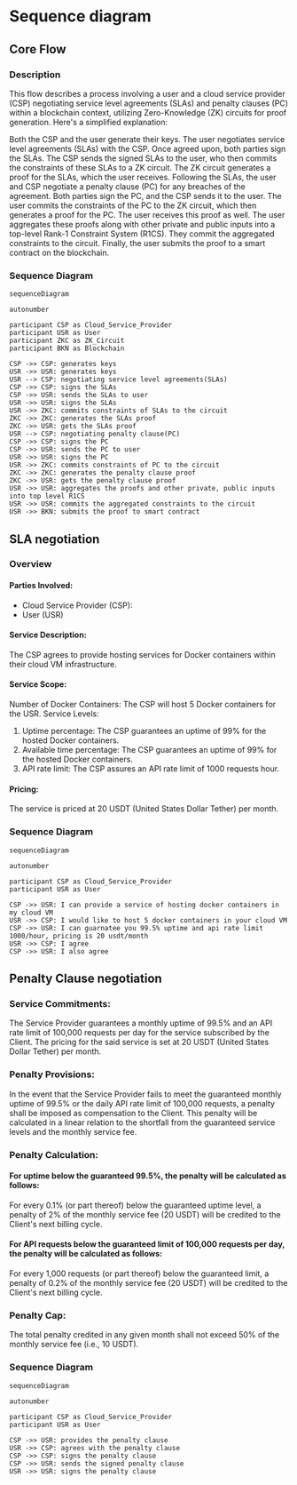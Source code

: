 # Sequence diagram

## Core Flow

### Description

This flow describes a process involving a user and a cloud service provider (CSP) negotiating service level agreements (SLAs) and penalty clauses (PC) within a blockchain context, utilizing Zero-Knowledge (ZK) circuits for proof generation. Here's a simplified explanation:

Both the CSP and the user generate their keys.
The user negotiates service level agreements (SLAs) with the CSP. Once agreed upon, both parties sign the SLAs.
The CSP sends the signed SLAs to the user, who then commits the constraints of these SLAs to a ZK circuit. The ZK circuit generates a proof for the SLAs, which the user receives.
Following the SLAs, the user and CSP negotiate a penalty clause (PC) for any breaches of the agreement. Both parties sign the PC, and the CSP sends it to the user.
The user commits the constraints of the PC to the ZK circuit, which then generates a proof for the PC. The user receives this proof as well.
The user aggregates these proofs along with other private and public inputs into a top-level Rank-1 Constraint System (R1CS). They commit the aggregated constraints to the circuit.
Finally, the user submits the proof to a smart contract on the blockchain.

### Sequence Diagram

```mermaid
sequenceDiagram

autonumber

participant CSP as Cloud_Service_Provider
participant USR as User
participant ZKC as ZK_Circuit
participant BKN as Blockchain

CSP ->> CSP: generates keys
USR ->> USR: generates keys
USR --> CSP: negotiating service level agreements(SLAs)
CSP ->> CSP: signs the SLAs
CSP ->> USR: sends the SLAs to user
USR ->> USR: signs the SLAs
USR ->> ZKC: commits constraints of SLAs to the circuit
ZKC ->> ZKC: generates the SLAs proof
ZKC ->> USR: gets the SLAs proof
USR --> CSP: negotiating penalty clause(PC)
CSP ->> CSP: signs the PC
CSP ->> USR: sends the PC to user
USR ->> USR: signs the PC
USR ->> ZKC: commits constraints of PC to the circuit
ZKC ->> ZKC: generates the penalty clause proof
ZKC ->> USR: gets the penalty clause proof
USR ->> USR: aggregates the proofs and other private, public inputs into top level R1CS
USR ->> USR: commits the aggregated constraints to the circuit
USR ->> BKN: submits the proof to smart contract
```

## SLA negotiation

### Overview

#### Parties Involved:

- Cloud Service Provider (CSP):
- User (USR)

#### Service Description:

The CSP agrees to provide hosting services for Docker containers within their cloud VM infrastructure.

#### Service Scope:

Number of Docker Containers: The CSP will host 5 Docker containers for the USR.
Service Levels:

1. Uptime percentage: The CSP guarantees an uptime of 99% for the hosted Docker containers.
2. Available time percentage: The CSP guarantees an uptime of 99% for the hosted Docker containers.
3. API rate limit: The CSP assures an API rate limit of 1000 requests hour.

#### Pricing:

The service is priced at 20 USDT (United States Dollar Tether) per month.

### Sequence Diagram

```mermaid
sequenceDiagram

autonumber

participant CSP as Cloud_Service_Provider
participant USR as User

CSP ->> USR: I can provide a service of hosting docker containers in my cloud VM
USR ->> CSP: I would like to host 5 docker containers in your cloud VM
CSP ->> USR: I can guarnatee you 99.5% uptime and api rate limit 1000/hour, pricing is 20 usdt/month
USR ->> CSP: I agree
CSP ->> USR: I also agree
```

## Penalty Clause negotiation

### Service Commitments:

The Service Provider guarantees a monthly uptime of 99.5% and an API rate limit of 100,000 requests per day for the service subscribed by the Client. The pricing for the said service is set at 20 USDT (United States Dollar Tether) per month.

### Penalty Provisions:

In the event that the Service Provider fails to meet the guaranteed monthly uptime of 99.5% or the daily API rate limit of 100,000 requests, a penalty shall be imposed as compensation to the Client. This penalty will be calculated in a linear relation to the shortfall from the guaranteed service levels and the monthly service fee.

### Penalty Calculation:

#### For uptime below the guaranteed 99.5%, the penalty will be calculated as follows:

For every 0.1% (or part thereof) below the guaranteed uptime level, a penalty of 2% of the monthly service fee (20 USDT) will be credited to the Client's next billing cycle.

#### For API requests below the guaranteed limit of 100,000 requests per day, the penalty will be calculated as follows:

For every 1,000 requests (or part thereof) below the guaranteed limit, a penalty of 0.2% of the monthly service fee (20 USDT) will be credited to the Client's next billing cycle.

### Penalty Cap:

The total penalty credited in any given month shall not exceed 50% of the monthly service fee (i.e., 10 USDT).

### Sequence Diagram

```mermaid
sequenceDiagram

autonumber

participant CSP as Cloud_Service_Provider
participant USR as User

CSP ->> USR: provides the penalty clause
USR ->> CSP: agrees with the penalty clause
CSP ->> CSP: signs the penalty clause
CSP ->> USR: sends the signed penalty clause
USR ->> USR: signs the penalty clause

```

